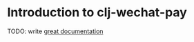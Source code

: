 # Introduction to clj-wechat-pay

TODO: write [great documentation](http://jacobian.org/writing/what-to-write/)
